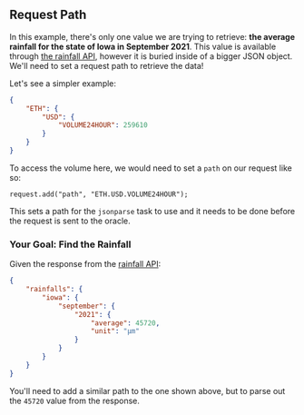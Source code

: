 ## Request Path 

In this example, there's only one value we are trying to retrieve: **the average rainfall for the state of Iowa in September 2021**. This value is available through [the rainfall API](http://rainfall-oracle.com/), however it is buried inside of a bigger JSON object. We'll need to set a request path to  retrieve the data! 

Let's see a simpler example:

```json
{
    "ETH": {
        "USD": {
            "VOLUME24HOUR": 259610
        }
    }
}
```

<emoji id="point_up" /> To access the volume here, we would need to set a `path` on our request like so:

```solidity
request.add("path", "ETH.USD.VOLUME24HOUR");
```

This sets a path for the `jsonparse` task to use and it needs to be done before the request is sent to the oracle.

### <emoji id="checkered_flag" /> Your Goal: Find the Rainfall

Given the response from the [rainfall API](http://rainfall-oracle.com/): 

```json
{
    "rainfalls": {
        "iowa": {
            "september": { 
                "2021": {
                    "average": 45720,
                    "unit": "μm"
                }
            }
        }
    }
}
```

You'll need to add a similar path to the one shown above, but to parse out the `45720` value from the response. 